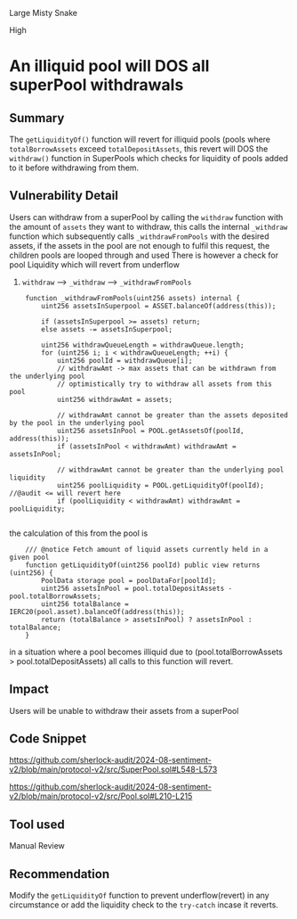 Large Misty Snake

High

# An illiquid pool will DOS all superPool withdrawals

## Summary
The `getLiquidityOf()` function will revert for illiquid pools (pools where `totalBorrowAssets` exceed `totalDepositAssets`, this revert will DOS the `withdraw()` function in SuperPools which checks for liquidity of pools added to it before withdrawing from them.

## Vulnerability Detail
Users can withdraw from a superPool by calling the `withdraw` function with the amount of `assets` they want to withdraw, this calls the internal `_withdraw` function which  subsequently calls `_withdrawFromPools` with the desired assets, if the assets in the pool are not enough to fulfil this request, the children pools are looped through and used
There is however a check for pool Liquidity which will revert from underflow
1. `withdraw` --> `_withdraw` --> `_withdrawFromPools`
```solidity
    function _withdrawFromPools(uint256 assets) internal {
        uint256 assetsInSuperpool = ASSET.balanceOf(address(this));

        if (assetsInSuperpool >= assets) return;
        else assets -= assetsInSuperpool;

        uint256 withdrawQueueLength = withdrawQueue.length;
        for (uint256 i; i < withdrawQueueLength; ++i) {
            uint256 poolId = withdrawQueue[i];
            // withdrawAmt -> max assets that can be withdrawn from the underlying pool
            // optimistically try to withdraw all assets from this pool
            uint256 withdrawAmt = assets;

            // withdrawAmt cannot be greater than the assets deposited by the pool in the underlying pool
            uint256 assetsInPool = POOL.getAssetsOf(poolId, address(this));
            if (assetsInPool < withdrawAmt) withdrawAmt = assetsInPool;

            // withdrawAmt cannot be greater than the underlying pool liquidity
            uint256 poolLiquidity = POOL.getLiquidityOf(poolId); //@audit <= will revert here
            if (poolLiquidity < withdrawAmt) withdrawAmt = poolLiquidity; 
            
```



the calculation of this from the pool is 

```solidity
    /// @notice Fetch amount of liquid assets currently held in a given pool
    function getLiquidityOf(uint256 poolId) public view returns (uint256) {
        PoolData storage pool = poolDataFor[poolId];
        uint256 assetsInPool = pool.totalDepositAssets - pool.totalBorrowAssets; 
        uint256 totalBalance = IERC20(pool.asset).balanceOf(address(this)); 
        return (totalBalance > assetsInPool) ? assetsInPool : totalBalance; 
    }
```


in a situation where a pool becomes illiquid due to (pool.totalBorrowAssets > pool.totalDepositAssets) all calls to this function will revert.

## Impact
Users will be unable to withdraw their assets from a superPool

## Code Snippet
https://github.com/sherlock-audit/2024-08-sentiment-v2/blob/main/protocol-v2/src/SuperPool.sol#L548-L573

https://github.com/sherlock-audit/2024-08-sentiment-v2/blob/main/protocol-v2/src/Pool.sol#L210-L215

## Tool used
Manual Review

## Recommendation
Modify the `getLiquidityOf` function to prevent underflow(revert) in any circumstance or add the liquidity check to the `try-catch` incase it reverts.
